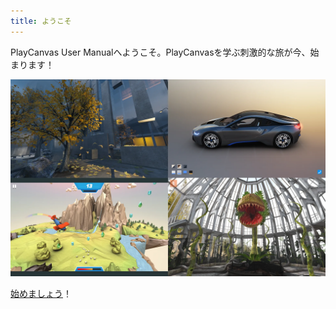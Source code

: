 ```yaml
---
title: ようこそ
---
```


PlayCanvas User Manualへようこそ。PlayCanvasを学ぶ刺激的な旅が今、始まります！

![PlayCanvas Demos](/img/user-manual/playcanvas-demos.webp)

[始めましょう](getting-started)！
